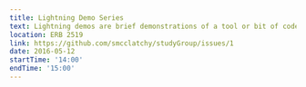 ```yaml
---
title: Lightning Demo Series
text: Lightning demos are brief demonstrations of a tool or bit of code that solves a common problem in research.
location: ERB 2519
link: https://github.com/smcclatchy/studyGroup/issues/1
date: 2016-05-12
startTime: '14:00'
endTime: '15:00'
---
```

